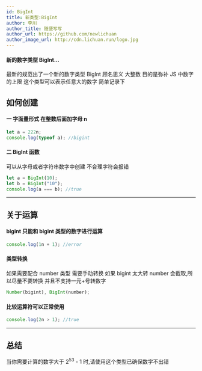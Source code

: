 ```yaml
---
id: BigInt
title: 新类型:BigInt
author: 李川
author_title: 随便写写
author_url: https://github.com/newlichuan
author_image_url: http://cdn.lichuan.run/logo.jpg
---
```


#### 新的数字类型 BigInt...

<!--truncate-->

最新的规范出了一个新的数字类型 BigInt 顾名思义 大整数
目的是弥补 JS 中数字的上限 这个类型可以表示任意大的数字
简单记录下

## 如何创建

#### 一 字面量形式 在整数后面加字母 n

```js
let a = 222n;
console.log(typeof a); //bigint
```

#### 二 BigInt 函数

可以从字母或者字符串数字中创建 不合理字符会报错

```js
let a = BigInt(10);
let b = BigInt("10");
console.log(a === b); //true
```

---

## 关于运算

#### bigint 只能和 bigint 类型的数字进行运算

```js
console.log(1n + 1); //error
```

#### 类型转换

如果需要配合 number 类型 需要手动转换
如果 bigint 太大转 number 会截取,所以尽量不要转换
并且不支持一元+号转数字

```js
Number(bigint), BigInt(number);
```

#### 比较运算符可以正常使用

```js
console.log(2n > 1); //true
```

---

## 总结

当你需要计算的数字大于 2<sup>53</sup> - 1 时,请使用这个类型已确保数字不出错
